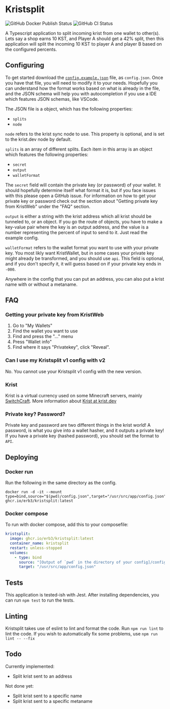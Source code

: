 # Kristsplit

![GitHub Docker Publish Status](https://img.shields.io/github/actions/workflow/status/Erb3/Kristsplit/docker-image.yml?label=docker+publish&style=plastic)
![GitHub CI Status](https://img.shields.io/github/actions/workflow/status/Erb3/kristsplit/ci.yml?label=ci&style=plastic)

A Typescript application to split incoming krist from one wallet to other(s).
Lets say a shop earns 10 KST, and Player A should get a 42% split, then this application will split the incoming 10 KST to player A and player B based on the configured percents.

## Configuring

To get started download the [`config.example.json`](https://raw.githubusercontent.com/Erb3/Kristsplit/main/config.example.json) file, as `config.json`.
Once you have that file, you will need to modify it to your needs. Hopefully you can understand how the format works based on what is already in the file,
and the JSON schema will help you with autocompletion if you use a IDE which features JSON schemas, like VSCode.

The JSON file is a object, which has the following properties:

- `splits`
- `node`

`node` refers to the krist sync node to use. This property is optional, and is set to the krist.dev node by default.

`splits` is an array of different splits. Each item in this array is an object which features the following properties:

- `secret`
- `output`
- `walletFormat`

The `secret` field will contain the private key (or password) of your wallet. It should hopefully determine itself what format it is, but if you face issues with this please open a GitHub issue. For information on how to get your private key or password check out the section about "Getting private key from KristWeb" under the "FAQ" section.

`output` is either a string with the krist address which all krist should be tunneled to, or an object. If you go the route of objects, you have to make a key-value pair where the key is an output address, and the value is a number representing the percent of input to send to it. Just read the example config.

`walletFormat` refers to the wallet format you want to use with your private key. You most likly want KristWallet, but in some cases your private key might already be transformed, and you should use `api`. This field is optional, and if you don't specify it, it will guess based on if your private key ends in `-000`.

Anywhere in the config that you can put an address, you can also put a krist name with or without a metaname.

## FAQ

### Getting your private key from KristWeb

1. Go to "My Wallets"
2. Find the wallet you want to use
3. Find and press the "..." menu
4. Press "Wallet info"
5. Find where it says "Privatekey", click "Reveal".

### Can I use my Kristsplit v1 config with v2

No. You cannot use your Kristsplit v1 config with the new version.

### Krist

Krist is a virtual currency used on some Minecraft servers, mainly [SwitchCraft](https://sc3.io). More information about [Krist at krist.dev](https://krist.dev)

### Private key? Password?

Private key and password are two different things in the krist world!
A password, is what you give into a wallet hasher, and it outputs a private key!
If you have a private key (hashed password), you should set the format to `API`.

## Deploying

### Docker run

Run the following in the same directory as the config.

```shell
docker run -d -it --mount type=bind,source="$(pwd)/config.json",target="/usr/src/app/config.json" ghcr.io/erb3/kristsplit:latest
```

### Docker compose

To run with docker compose, add this to your composefile:

```yml
kristsplit:
  image: ghcr.io/erb3/kristsplit:latest
  container_name: kristsplit
  restart: unless-stopped
  volumes:
    - type: bind
      source: "[Output of `pwd` in the directory of your config]/config.json"
      target: "/usr/src/app/config.json"
```

## Tests

This application is tested-ish with Jest. After installing dependencies, you can run `npm test` to run the tests.

## Linting

Kristsplit takes use of eslint to lint and format the code. Run `npm run lint` to lint the code. If you wish to automatically fix some problems, use `npm run lint -- --fix`

## Todo

Currently implemented:

- Split krist sent to an address

Not done yet:

- Split krist sent to a specific name
- Split krist sent to a specific metaname
